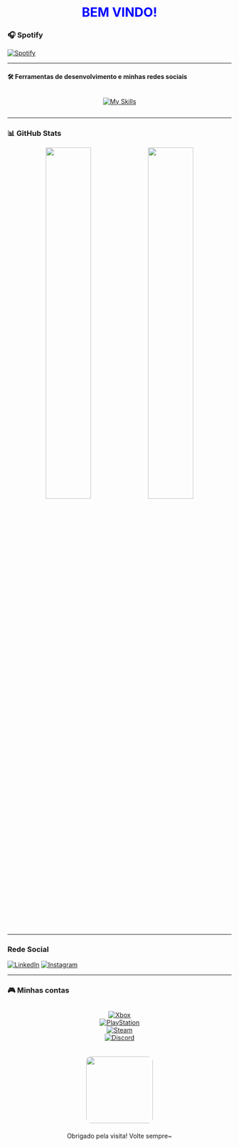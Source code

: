 <h1 align="center" style="color:#0000FF;"> BEM VINDO! </h1>


### 🎧 **Spotify**  
[![Spotify](https://spotify-github-profile.kittinanx.com/api/view?uid=31qd7t3n3pko2nu272rtnsswcd3a&cover_image=true&theme=novatorem&bar_color=ff69b4&bar_color_cover=true)](https://open.spotify.com/user/31qd7t3n3pko2nu272rtnsswcd3a)  

---

#### 🛠️ **Ferramentas de desenvolvimento e minhas redes sociais**  
<div align="center" style="display: flex; flex-wrap: wrap; gap: 10px; justify-content: center;">

[![My Skills](https://skillicons.dev/icons?i=html,css,php,javascript,python,bootstrap,cpp,cs,discord,discordbots,github,instagram,vite,visualstudio,vscode,windows&theme=dark&perline=15)](https://skillicons.dev)

</div>

---

### 📊 **GitHub Stats**  
<div align="center">  
  <img src="https://github-readme-stats.vercel.app/api?username=animes-web&theme=rose_pine&show_icons=true&hide_border=true&count_private=true" width="45%">  
  <img src="https://github-readme-stats.vercel.app/api/top-langs/?username=Animes-web&theme=radical&hide_border=true&layout=compact" width="45%">  
</div>  

---

###  **Rede Social**  
[![LinkedIn](https://img.shields.io/badge/-LinkedIn-ff69b4?style=for-the-badge&logo=linkedin&logoColor=white)](https://www.linkedin.com/in/wenvel-kaique-989230310/)
[![Instagram](https://img.shields.io/badge/-Instagram-ff69b4?style=for-the-badge&logo=instagram&logoColor=white)](https://instagram.com/seu_user)  

---

### 🎮 **Minhas contas**  
<div align="center" style="display: flex; flex-wrap: wrap; justify-content: center; gap: 15px;">

[![Xbox](https://img.shields.io/badge/-Xbox-107C10?style=for-the-badge&logo=xbox&logoColor=white)](https://www.xbox.com/pt-BR/play/user/DuskGuitar29614)  
[![PlayStation](https://img.shields.io/badge/-PlayStation-003791?style=for-the-badge&logo=playstation&logoColor=white)](https://psnprofiles.com/abruzzesecaio)  
[![Steam](https://img.shields.io/badge/-Steam-000000?style=for-the-badge&logo=steam&logoColor=white)](https://steamcommunity.com/profiles/76561199651985209/)  
[![Discord](https://img.shields.io/badge/-Discord-5865F2?style=for-the-badge&logo=discord&logoColor=white)](https://discord.com/users/1220200796822700082)  


</div>

<!-- GIFs alinhados -->
<div align="center" style="display: flex; justify-content: center; flex-wrap: wrap; gap: 20px; margin: 20px 0;">
  
  <img src="https://media4.giphy.com/media/8gSh4No47eIGA/200.webp" width="150px" style="border-radius: 10px;">
</div>

<p align="center" style="color:lightred;"> Obrigado pela visita! Volte sempre~ </p>
